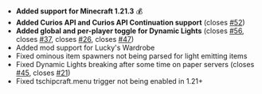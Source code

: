 - **Added support for Minecraft 1.21.3** 💰
- **Added Curios API and Curios API Continuation support** (closes [#52](https://github.com/Tschipcraft/dynamiclights/issues/52))
- **Added global and per-player toggle for Dynamic Lights** (closes [#56](https://github.com/Tschipcraft/dynamiclights/issues/56), closes [#37](https://github.com/Tschipcraft/dynamiclights/issues/37), closes [#26](https://github.com/Tschipcraft/dynamiclights/issues/26), closes [#47](https://github.com/Tschipcraft/dynamiclights/issues/47))
- Added mod support for Lucky's Wardrobe
- Fixed ominous item spawners not being parsed for light emitting items
- Fixed Dynamic Lights breaking after some time on paper servers (closes [#45](https://github.com/Tschipcraft/dynamiclights/issues/45), closes [#21](https://github.com/Tschipcraft/dynamiclights/issues/21))
- Fixed tschipcraft.menu trigger not being enabled in 1.21+
